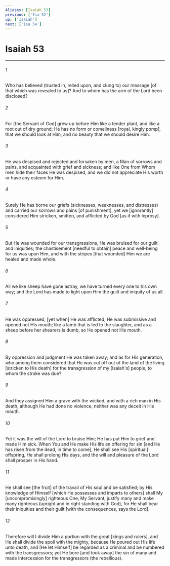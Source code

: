 ```yaml
---
Aliases: [Isaiah 53]
previous: ['Isa 52']
up: ['Isaiah']
next: ['Isa 54']
---
```

# Isaiah 53

***


###### 1 


Who has believed (trusted in, relied upon, and clung to) our message [of that which was revealed to us]? And to whom has the arm of the Lord been disclosed? 


###### 2 


For [the Servant of God] grew up before Him like a tender plant, and like a root out of dry ground; He has no form or comeliness [royal, kingly pomp], that we should look at Him, and no beauty that we should desire Him. 


###### 3 


He was despised and rejected and forsaken by men, a Man of sorrows and pains, and acquainted with grief and sickness; and like One from Whom men hide their faces He was despised, and we did not appreciate His worth or have any esteem for Him. 


###### 4 


Surely He has borne our griefs (sicknesses, weaknesses, and distresses) and carried our sorrows and pains [of punishment], yet we [ignorantly] considered Him stricken, smitten, and afflicted by God [as if with leprosy]. 


###### 5 


But He was wounded for our transgressions, He was bruised for our guilt and iniquities; the chastisement [needful to obtain] peace and well-being for us was upon Him, and with the stripes [that wounded] Him we are healed and made whole. 


###### 6 


All we like sheep have gone astray, we have turned every one to his own way; and the Lord has made to light upon Him the guilt and iniquity of us all. 


###### 7 


He was oppressed, [yet when] He was afflicted, He was submissive and opened not His mouth; like a lamb that is led to the slaughter, and as a sheep before her shearers is dumb, so He opened not His mouth. 


###### 8 


By oppression and judgment He was taken away; and as for His generation, who among them considered that He was cut off out of the land of the living [stricken to His death] for the transgression of my [Isaiah's] people, to whom the stroke was due? 


###### 9 


And they assigned Him a grave with the wicked, and with a rich man in His death, although He had done no violence, neither was any deceit in His mouth. 


###### 10 


Yet it was the will of the Lord to bruise Him; He has put Him to grief and made Him sick. When You and He make His life an offering for sin [and He has risen from the dead, in time to come], He shall see His [spiritual] offspring, He shall prolong His days, and the will and pleasure of the Lord shall prosper in His hand. 


###### 11 


He shall see [the fruit] of the travail of His soul and be satisfied; by His knowledge of Himself [which He possesses and imparts to others] shall My [uncompromisingly] righteous One, My Servant, justify many and make many righteous (upright and in right standing with God), for He shall bear their iniquities and their guilt [with the consequences, says the Lord]. 


###### 12 


Therefore will I divide Him a portion with the great [kings and rulers], and He shall divide the spoil with the mighty, because He poured out His life unto death, and [He let Himself] be regarded as a criminal and be numbered with the transgressors; yet He bore [and took away] the sin of many and made intercession for the transgressors (the rebellious).
